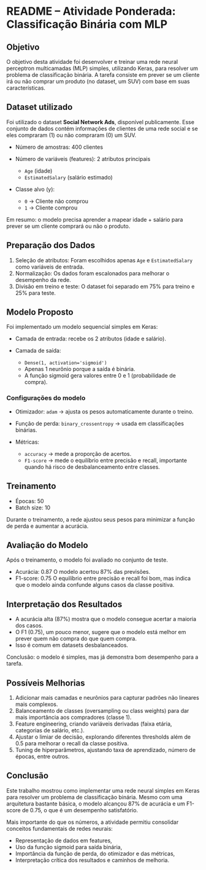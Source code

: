 # README – Atividade Ponderada: Classificação Binária com MLP

## Objetivo

O objetivo desta atividade foi desenvolver e treinar uma rede neural perceptron multicamadas (MLP) simples, utilizando Keras, para resolver um problema de classificação binária.
A tarefa consiste em prever se um cliente irá ou não comprar um produto (no dataset, um SUV) com base em suas características.

## Dataset utilizado

Foi utilizado o dataset **Social Network Ads**, disponível publicamente.
Esse conjunto de dados contém informações de clientes de uma rede social e se eles compraram (1) ou não compraram (0) um SUV.

* Número de amostras: 400 clientes
* Número de variáveis (features): 2 atributos principais

  * `Age` (idade)
  * `EstimatedSalary` (salário estimado)
* Classe alvo (y):

  * `0` → Cliente não comprou
  * `1` → Cliente comprou

Em resumo: o modelo precisa aprender a mapear idade + salário para prever se um cliente comprará ou não o produto.

## Preparação dos Dados

1. Seleção de atributos: Foram escolhidos apenas `Age` e `EstimatedSalary` como variáveis de entrada.
2. Normalização: Os dados foram escalonados para melhorar o desempenho da rede.
3. Divisão em treino e teste: O dataset foi separado em 75% para treino e 25% para teste.

## Modelo Proposto

Foi implementado um modelo sequencial simples em Keras:

* Camada de entrada: recebe os 2 atributos (idade e salário).
* Camada de saída:

  * `Dense(1, activation='sigmoid')`
  * Apenas 1 neurônio porque a saída é binária.
  * A função sigmoid gera valores entre 0 e 1 (probabilidade de compra).

### Configurações do modelo

* Otimizador: `adam` → ajusta os pesos automaticamente durante o treino.
* Função de perda: `binary_crossentropy` → usada em classificações binárias.
* Métricas:

  * `accuracy` → mede a proporção de acertos.
  * `F1-score` → mede o equilíbrio entre precisão e recall, importante quando há risco de desbalanceamento entre classes.

## Treinamento

* Épocas: 50
* Batch size: 10

Durante o treinamento, a rede ajustou seus pesos para minimizar a função de perda e aumentar a acurácia.

## Avaliação do Modelo

Após o treinamento, o modelo foi avaliado no conjunto de teste.

* Acurácia: 0.87
  O modelo acertou 87% das previsões.
* F1-score: 0.75
  O equilíbrio entre precisão e recall foi bom, mas indica que o modelo ainda confunde alguns casos da classe positiva.

## Interpretação dos Resultados

* A acurácia alta (87%) mostra que o modelo consegue acertar a maioria dos casos.
* O F1 (0.75), um pouco menor, sugere que o modelo está melhor em prever quem não compra do que quem compra.
* Isso é comum em datasets desbalanceados.

Conclusão: o modelo é simples, mas já demonstra bom desempenho para a tarefa.

## Possíveis Melhorias

1. Adicionar mais camadas e neurônios para capturar padrões não lineares mais complexos.
2. Balanceamento de classes (oversampling ou class weights) para dar mais importância aos compradores (classe 1).
3. Feature engineering, criando variáveis derivadas (faixa etária, categorias de salário, etc.).
4. Ajustar o limiar de decisão, explorando diferentes thresholds além de 0.5 para melhorar o recall da classe positiva.
5. Tuning de hiperparâmetros, ajustando taxa de aprendizado, número de épocas, entre outros.

## Conclusão

Este trabalho mostrou como implementar uma rede neural simples em Keras para resolver um problema de classificação binária.
Mesmo com uma arquitetura bastante básica, o modelo alcançou 87% de acurácia e um F1-score de 0.75, o que é um desempenho satisfatório.

Mais importante do que os números, a atividade permitiu consolidar conceitos fundamentais de redes neurais:

* Representação de dados em features,
* Uso da função sigmoid para saída binária,
* Importância da função de perda, do otimizador e das métricas,
* Interpretação crítica dos resultados e caminhos de melhoria.
